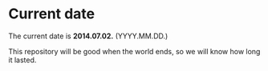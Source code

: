 # Current date

The current date is **2014.07.02.** (YYYY.MM.DD.)

This repository will be good when the world ends, so we will know how long it lasted.